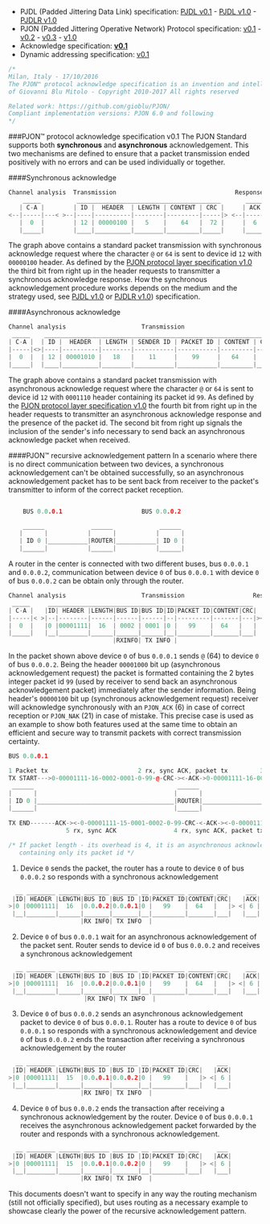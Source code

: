 - PJDL (Padded Jittering Data Link) specification:
[PJDL v0.1](https://github.com/gioblu/PJON/blob/master/strategies/SoftwareBitBang/specification/padded-jittering-protocol-specification-v0.1.md) - [PJDL v1.0](https://github.com/gioblu/PJON/blob/master/strategies/SoftwareBitBang/specification/PJDL-specification-v1.0.md) - [PJDLR v1.0](https://github.com/gioblu/PJON/blob/master/strategies/OverSampling/specification/PJDLR-specification-v1.0.md)
- PJON (Padded Jittering Operative Network) Protocol specification:
[v0.1](https://github.com/gioblu/PJON/blob/master/specification/PJON-protocol-specification-v0.1.md) - [v0.2](https://github.com/gioblu/PJON/blob/master/specification/PJON-protocol-specification-v0.2.md) - [v0.3](https://github.com/gioblu/PJON/blob/master/specification/PJON-protocol-specification-v0.3.md) - [v1.0](https://github.com/gioblu/PJON/blob/master/specification/PJON-protocol-specification-v1.0.md)
- Acknowledge specification: **[v0.1](https://github.com/gioblu/PJON/blob/master/specification/PJON-protocol-acknowledge-specification-v0.1.md)**
- Dynamic addressing specification: [v0.1](https://github.com/gioblu/PJON/blob/master/specification/PJON-dynamic-addressing-specification-v0.1.md)

```cpp
/*
Milan, Italy - 17/10/2016
The PJON™ protocol acknowledge specification is an invention and intellectual property
of Giovanni Blu Mitolo - Copyright 2010-2017 All rights reserved

Related work: https://github.com/gioblu/PJON/
Compliant implementation versions: PJON 6.0 and following
*/
```
###PJON™ protocol acknowledge specification v0.1
The PJON Standard supports both **synchronous** and **asynchronous** acknowledgement.
This two mechanisms are defined to ensure that a packet transmission ended positively with no errors and can be used individually or together.

####Synchronous acknowledge
```cpp  
Channel analysis  Transmission                                 Response
    _____          ________________________________________       _____
   | C-A |        | ID |  HEADER  | LENGTH | CONTENT | CRC |     | ACK |
<--|-----|---< >--|----|----------|--------|---------|-----|> <--|-----|
   |  0  |        | 12 | 00000100 |   5    |    64   |  72 |     |  6  |
   |_____|        |____|__________|________|_________|_____|     |_____|
```

The graph above contains a standard packet transmission with synchronous acknowledge request where the character `@` or `64` is sent to device id `12` with `00000100` header. As defined by the [PJON protocol layer specification v1.0](https://github.com/gioblu/PJON/blob/master/specification/PJON-protocol-specification-v1.0.md) the third bit from right up in the header requests to transmitter a synchronous acknowledge response. How the synchronous acknowledgement procedure works depends on the medium and the strategy used, see [PJDL v1.0](https://github.com/gioblu/PJON/blob/master/strategies/SoftwareBitBang/specification/PJDL-specification-v1.0.md) or [PJDLR v1.0](https://github.com/gioblu/PJON/blob/master/strategies/OverSampling/specification/PJDLR-specification-v1.0.md)) specification.

####Asynchronous acknowledge

```cpp
Channel analysis                     Transmission
 _____    _________________________________________________________________
| C-A |  | ID |  HEADER  | LENGTH | SENDER ID | PACKET ID | CONTENT | CRC |
|-----|<>|----|----------|--------|-----------|-----------|---------|-----|>
|  0  |  | 12 | 00001010 |   18   |    11     |    99     |   64    |     |
|_____|  |____|__________|________|___________|___________|_________|_____|

```
The graph above contains a standard packet transmission with asynchronous acknowledge request where the character `@` or `64` is sent to device id `12` with `0001110` header containing its packet id `99`. As defined by the [PJON protocol layer specification v1.0](https://github.com/gioblu/PJON/blob/master/specification/PJON-protocol-specification-v1.0.md) the fourth bit from right up in the header requests to transmitter an asynchronous acknowledge response and the presence of the packet id. The second bit from right up signals the inclusion of the sender's info necessary to send back an asynchronous acknowledge packet when received.

####PJON™ recursive acknowledgement pattern
In a scenario where there is no direct communication between two devices, a synchronous acknowledgement can't be obtained successfully, so an asynchronous acknowledgement packet has to be sent back from receiver to the packet's transmitter to inform of the correct packet reception.

```cpp

    BUS 0.0.0.1                      BUS 0.0.0.2

    ______             ______             ______
   |      |           |      |           |      |
   | ID 0 |___________|ROUTER|___________| ID 0 |
   |______|           |______|           |______|

```
A router in the center is connected with two different buses, bus `0.0.0.1` and `0.0.0.2`, communication between device `0` of bus `0.0.0.1` with device `0` of bus `0.0.0.2` can be obtain only through the router.

```cpp  
Channel analysis                     Transmission                   Response
 _____     _________________________________________________________    ___
| C-A |   |ID| HEADER |LENGTH|BUS ID|BUS ID|ID|PACKET ID|CONTENT|CRC|  |ACK|
|-----|< >|--|--------|------|------|------|--|---------|-------|---|><|---|
|  0  |   |0 |00001111|  16  | 0002 | 0001 |0 |   99    |  64   |   |  | 6 |
|_____|   |__|________|______|______|______|__|_________|_______|___|  |___|
                             |RXINFO| TX INFO |           
```
In the packet shown above device `0` of bus `0.0.0.1` sends `@` (64) to device `0` of bus `0.0.0.2`. Being the header `00001000` bit up (asynchronous acknowledgement request) the packet is formatted containing the 2 bytes integer packet id `99` (used by receiver to send back an asynchronous acknowledgement packet) immediately after the sender information. Being header's `00000100` bit up (synchronous acknowledgement request) receiver will acknowledge synchronously with an `PJON_ACK` (6) in case of correct reception or `PJON_NAK` (21) in case of mistake. This precise case is used as an example to show both features used at the same time to obtain an efficient and secure way to transmit packets with correct transmission certainty.

```cpp        
BUS 0.0.0.1                                                                            BUS 0.0.0.2

1 Packet tx                         2 rx, sync ACK, packet tx         3 rx, sync ACK, async ACK tx
TX START--->0-00001111-16-0002-0001-0-99-@-CRC-><-ACK->0-00001111-16-0002-0001-0-99-@-CRC-><-ACK-|
 ______                                        ______                                    ______  |
|      |                                      |      |                                  |      | |
| ID 0 |______________________________________|ROUTER|__________________________________| ID 0 | |
|______|                                      |______|                                  |______| |
                                                                                                 |
TX END-------ACK-><-0-00001111-15-0001-0002-0-99-CRC-<-ACK-><-0-00001111-15-0001-0002-0-99-CRC-<-|
                5 rx, sync ACK                4 rx, sync ACK, packet tx

/* If packet length - its overhead is 4, it is an asynchronous acknowledgement packet
   containing only its packet id */
```
1) Device `0` sends the packet, the router has a route to device `0` of bus `0.0.0.2` so responds with a synchronous acknowledgement
```cpp
  __ ________ ______ _______ _______ __ _________ _______ ___     ___
 |ID| HEADER |LENGTH|BUS ID |BUS ID |ID|PACKET ID|CONTENT|CRC|   |ACK|
>|0 |00001111|  16  |0.0.0.2|0.0.0.1|0 |   99    |  64   |   |> <| 6 |
 |__|________|______|_______|_______|__|_________|_______|___|   |___|
                    |RX INFO| TX INFO  |
```
2) Device `0` of bus `0.0.0.1` wait for an asynchronous acknowledgement of the packet sent. Router sends to device id `0` of bus `0.0.0.2` and receives a synchronous acknowledgement
```cpp
  __ ________ ______ _______ _______ __ _________ _______ ___     ___
 |ID| HEADER |LENGTH|BUS ID |BUS ID |ID|PACKET ID|CONTENT|CRC|   |ACK|
>|0 |00001111|  16  |0.0.0.2|0.0.0.1|0 |   99    |  64   |   |> <| 6 |
 |__|________|______|_______|_______|__|_________|_______|___|   |___|
                     |RX INFO| TX INFO  |
```
3) Device `0` of bus `0.0.0.2` sends an asynchronous acknowledgement packet to device `0` of bus `0.0.0.1`. Router has a route to device `0` of bus `0.0.0.1` so responds with a synchronous acknowledgement and device `0` of bus `0.0.0.2` ends the transaction after receiving a synchronous acknowledgement by the router
```cpp
  __ ________ ______ _______ _______ __ _________ ___     ___
 |ID| HEADER |LENGTH|BUS ID |BUS ID |ID|PACKET ID|CRC|   |ACK|
>|0 |00001111|  15  |0.0.0.1|0.0.0.2|0 |   99    |   |> <| 6 |
 |__|________|______|_______|_______|__|_________|___|   |___|
                    |RX INFO| TX INFO  |
```
4) Device `0` of bus `0.0.0.2` ends the transaction after receiving a synchronous acknowledgement by the router. Device `0` of bus `0.0.0.1` receives the asynchronous acknowledgement packet forwarded by the router and responds with a synchronous acknowledgement.

```cpp
  __ ________ ______ _______ _______ __ _________ ___     ___
 |ID| HEADER |LENGTH|BUS ID |BUS ID |ID|PACKET ID|CRC|   |ACK|
>|0 |00001111|  15  |0.0.0.1|0.0.0.2|0 |   99    |   |> <| 6 |
 |__|________|______|_______|_______|__|_________|___|   |___|
                    |RX INFO| TX INFO  |
```
This documents doesn't want to specify in any way the routing mechanism (still not officially specified), but uses routing as a necessary example to showcase clearly the power of the recursive acknowledgement pattern.

